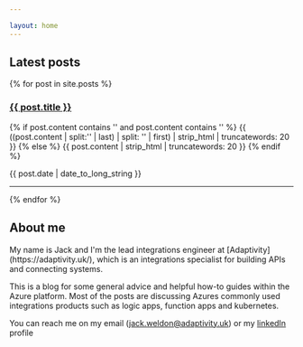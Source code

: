 ```yaml
--- 

layout: home
---
```

<h2>Latest posts </h2>
{% for post in site.posts %}

  <article>
    <h3>
      <a href="{{ post.url }}">
        {{ post.title }}
      </a>
    </h3>
    <p class="post-excerpt">
    {% if post.content contains '<!--excerpt.start-->' and post.content contains '<!--excerpt.end-->' %}
    	{{ ((post.content | split:'<!--excerpt.start-->' | last) | split: '<!--excerpt.end-->' | first) | strip_html | truncatewords: 20 }}
    {% else %}
    	{{ post.content | strip_html | truncatewords: 20 }}
        {% endif %}
        </p>
        <time datetime="{{ post.date | date: "%Y-%m-%d" }}">{{ post.date | date_to_long_string }}</time> 
  </article>
  <hr>
{% endfor %}

<h2>About me </h2>
My name is Jack and I'm the lead integrations engineer at [Adaptivity](https://adaptivity.uk/), which is an integrations specialist for building APIs and connecting systems.

This is a blog for some general advice and helpful how-to guides within the Azure platform. Most of the posts are discussing Azures commonly used integrations products such as logic apps, function apps and kubernetes. 

You can reach me on my email (jack.weldon@adaptivity.uk)
or my [linkedIn](https://www.linkedin.com/in/jackweldon/) profile 